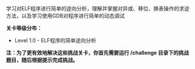 学习对ELF程序进行简单的逆向分析，理解并掌握对异或、移位、换表操作的求逆方法，以及学习使用GDB对程序进行简单的动态调试

**关卡等级分布：**

- Level 1.0 - ELF程序的简单逆向分析

**注：为了更有效地解决这些挑战关卡，你首先需要运行 /challenge 目录下的挑战题目，随后根据提示完成挑战。**